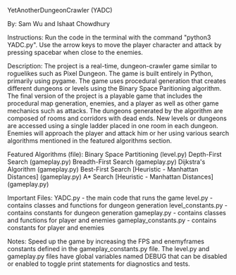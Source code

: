 YetAnotherDungeonCrawler (YADC)

By: Sam Wu and Ishaat Chowdhury

Instructions:
Run the code in the terminal with the command
"python3 YADC.py".
Use the arrow keys to move the player character
and attack by pressing spacebar when close to the enemies.

Description:
The project is a real-time, dungeon-crawler game similar
to roguelikes such as Pixel Dungeon.
The game is built entirely in Python, primarily using pygame.
The game uses procedural generation that creates different dungeons or levels
using the Binary Space Paritioning algorithm.
The final version of the project is a playable game that includes
the procedural map generation, enemies, and a player
as well as other game mechanics such as attacks.
The dungeons generated by the algorithm are composed of rooms
and corridors with dead ends.
New levels or dungeons are accessed using a single ladder
placed in one room in each dungeon.
Enemies will approach the player and attack him or her
using various search algorithms mentioned in the featured algorithms section.

Featured Algorithms (file):
Binary Space Partitioning (level.py)
Depth-First Search (gameplay.py)
Breadth-First Search (gameplay.py)
Dijkstra's Algorithm (gameplay.py)
Best-First Search [Heuristic - Manhattan Distances] (gameplay.py)
A* Search [Heuristic - Manhattan Distances] (gameplay.py)

Important Files:
YADC.py - the main code that runs the game
level.py - contains classes and functions for dungeon generation
level_constants.py - contains constants for dungeon generation
gameplay.py - contains classes and functions for player and enemies
gameplay_constants.py - contains constants for player and enemies

Notes:
Speed up the game by increasing the FPS and enemyframes constants 
defined in the gameplay_constants.py file.
The level.py and gameplay.py files have global variables named DEBUG
that can be disabled or enabled to toggle print statements
for diagnostics and tests.
